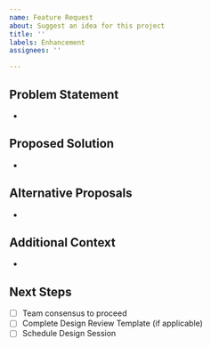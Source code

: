 ```yaml
---
name: Feature Request
about: Suggest an idea for this project
title: ''
labels: Enhancement
assignees: ''

---
```


## Problem Statement

-

## Proposed Solution

-

## Alternative Proposals

-

## Additional Context

-

## Next Steps

- [ ] Team consensus to proceed
- [ ] Complete Design Review Template (if applicable)
- [ ] Schedule Design Session
